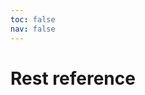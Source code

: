 ```yaml
---
toc: false
nav: false
---
```


<!-- vale off -->

# Rest reference

<script src="https://cdn.redoc.ly/redoc/latest/bundles/redoc.standalone.js"></script>
<div id="redoc-container"></div>
<script>
Redoc.init("https://gist.githubusercontent.com/mnocon/c52c5c1be4810f637c49a4f8040fd1c0/raw/c2ab62907051a77bf549d233d95d2986827cb457/api.yaml",
{ expandResponses: "200,400",
    nativeScrollbars: true,
    theme: {
      typography: { links: {color: '#000' }},
      colors: { primary: { main: '#654d31' } },
      sidebar: { backgroundColor: '#FFF'},
      // rightPanel: { backgroundColor: '#FFF', textColor: '#333' }
    }
  },
document.querySelector("#redoc-container"), (function (e) { 
    document.querySelector('#redoc-container [title]').setAttribute("style", "background-color: red") 
    })
)</script>